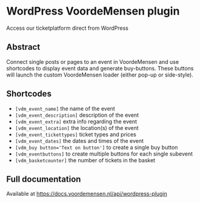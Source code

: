 # WordPress VoordeMensen plugin

Access our ticketplatform direct from WordPress

## Abstract
Connect single posts or pages to an event in VoordeMensen and use shortcodes to display event data and generate buy-buttons. These buttons will launch the custom VoordeMensen loader (either pop-up or side-style).

## Shortcodes
* `[vdm_event_name]` the name of the event
* `[vdm_event_description]` description of the event
* `[vdm_event_extra]` extra info regarding the event 
* `[vdm_event_location]` the location(s) of the event
* `[vdm_event_tickettypes]` ticket types and prices
* `[vdm_event_dates]` the dates and times of the event
* `[vdm_buy button='Text on button']` to create a single buy button 
* `[vdm_eventbuttons]` to create multiple buttons for each single subevent
* `[vdm_basketcounter]` the number of tickets in the basket

## Full documentation
Available at https://docs.voordemensen.nl/api/wordpress-plugin
